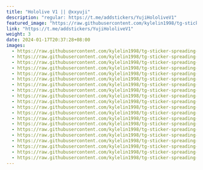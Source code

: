```yaml
---
title: "Hololive V1 || @xxyuji"
description: "regular: https://t.me/addstickers/YujiHololiveV1"
featured_image: "https://raw.githubusercontent.com/kylelin1998/tg-sticker-spreading-worldwide-images/main/img/12f86785-b6e9-4d69-a31b-8367b781c045.jpg"
link: "https://t.me/addstickers/YujiHololiveV1"
weight: 3
date: 2024-01-17T20:37:28+08:00
images:
  - https://raw.githubusercontent.com/kylelin1998/tg-sticker-spreading-worldwide-images/main/img/12f86785-b6e9-4d69-a31b-8367b781c045.jpg
  - https://raw.githubusercontent.com/kylelin1998/tg-sticker-spreading-worldwide-images/main/img/93fe28f6-8eff-497b-b361-29db7497cc61.jpg
  - https://raw.githubusercontent.com/kylelin1998/tg-sticker-spreading-worldwide-images/main/img/23fd7de8-ac4e-4659-b23a-a245573a26eb.jpg
  - https://raw.githubusercontent.com/kylelin1998/tg-sticker-spreading-worldwide-images/main/img/3dd07a9b-fc63-4a2d-b0be-295c27ed2462.jpg
  - https://raw.githubusercontent.com/kylelin1998/tg-sticker-spreading-worldwide-images/main/img/8072a98b-6678-4019-a503-efe691f2d182.jpg
  - https://raw.githubusercontent.com/kylelin1998/tg-sticker-spreading-worldwide-images/main/img/a2c0be00-0137-4a76-82a0-5c9287d6a55f.jpg
  - https://raw.githubusercontent.com/kylelin1998/tg-sticker-spreading-worldwide-images/main/img/898e9b3f-51ae-4bb1-9574-773b1164f662.jpg
  - https://raw.githubusercontent.com/kylelin1998/tg-sticker-spreading-worldwide-images/main/img/9a687369-7702-48cf-b2ae-267ed391b643.jpg
  - https://raw.githubusercontent.com/kylelin1998/tg-sticker-spreading-worldwide-images/main/img/cf89a1e1-2df9-444f-b111-25a5ebf0b4db.jpg
  - https://raw.githubusercontent.com/kylelin1998/tg-sticker-spreading-worldwide-images/main/img/8bc3f9a1-9a74-41e7-99cf-5d6bfcc4a25c.jpg
  - https://raw.githubusercontent.com/kylelin1998/tg-sticker-spreading-worldwide-images/main/img/be32d80b-ef64-4982-bc6f-ffcc3efe1b16.jpg
  - https://raw.githubusercontent.com/kylelin1998/tg-sticker-spreading-worldwide-images/main/img/b0bf082b-c22c-4576-a2d5-d5758e2b1b5e.jpg
  - https://raw.githubusercontent.com/kylelin1998/tg-sticker-spreading-worldwide-images/main/img/33dd524c-c73f-45a1-8c48-c7b0d8271e19.jpg
  - https://raw.githubusercontent.com/kylelin1998/tg-sticker-spreading-worldwide-images/main/img/78d76b55-0286-4f56-9906-dffbe939d47a.jpg
  - https://raw.githubusercontent.com/kylelin1998/tg-sticker-spreading-worldwide-images/main/img/b637035a-2195-4555-bfa8-dadce3957fe7.jpg
  - https://raw.githubusercontent.com/kylelin1998/tg-sticker-spreading-worldwide-images/main/img/0cd93d10-bd22-4c4a-b845-96ed130951f2.jpg
  - https://raw.githubusercontent.com/kylelin1998/tg-sticker-spreading-worldwide-images/main/img/88f24137-da38-4982-afbb-ceabb63b46dd.jpg
  - https://raw.githubusercontent.com/kylelin1998/tg-sticker-spreading-worldwide-images/main/img/eca54ce1-bed4-4e99-9ddc-f15e8786a2bc.jpg
  - https://raw.githubusercontent.com/kylelin1998/tg-sticker-spreading-worldwide-images/main/img/4b96d3e5-a07d-4893-ae86-57b56e06603e.jpg
  - https://raw.githubusercontent.com/kylelin1998/tg-sticker-spreading-worldwide-images/main/img/587268aa-e225-4b58-99c6-e61b41ee2a8b.jpg
---
```

